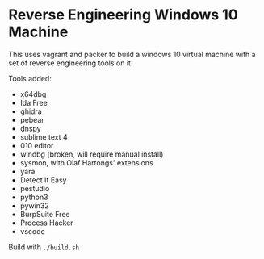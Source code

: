# Reverse Engineering Windows 10 Machine

This uses vagrant and packer to build a windows 10 virtual machine with a set of reverse engineering tools on it.


Tools added:
  - x64dbg
  - Ida Free
  - ghidra
  - pebear
  - dnspy
  - sublime text 4
  - 010 editor
  - windbg (broken, will require manual install)
  - sysmon, with  Olaf Hartongs' extensions
  - yara
  - Detect It Easy
  - pestudio
  - python3
  - pywin32
  - BurpSuite Free
  - Process Hacker
  - vscode

Build with `./build.sh`
